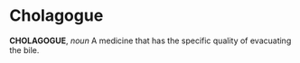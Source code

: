 # Cholagogue

**CHOLAGOGUE**, _noun_ A medicine that has the specific quality of evacuating the bile.
